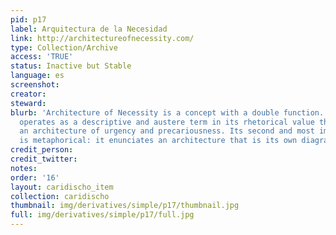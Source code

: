 ```yaml
---
pid: p17
label: Arquitectura de la Necesidad
link: http://architectureofnecessity.com/
type: Collection/Archive
access: 'TRUE'
status: Inactive but Stable
language: es
screenshot: 
creator: 
steward: 
blurb: 'Architecture of Necessity is a concept with a double function. It initially
  operates as a descriptive and austere term in its rhetorical value that points to
  an architecture of urgency and precariousness. Its second and most important function
  is metaphorical: it enunciates an architecture that is its own diagram.'
credit_person: 
credit_twitter: 
notes: 
order: '16'
layout: caridischo_item
collection: caridischo
thumbnail: img/derivatives/simple/p17/thumbnail.jpg
full: img/derivatives/simple/p17/full.jpg
---
```

